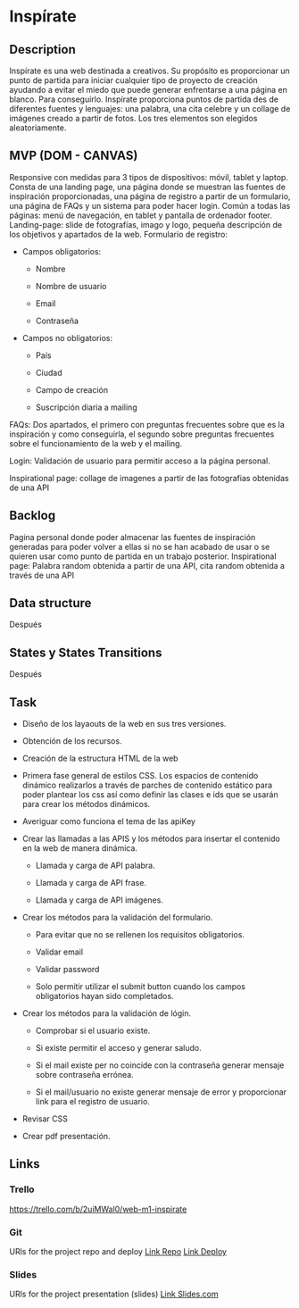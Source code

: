# Inspírate

## Description
Inspírate es una web destinada a creativos. Su propósito es proporcionar un punto de partida para iniciar cualquier tipo de proyecto de creación ayudando a evitar el miedo que puede generar enfrentarse a una página en blanco. Para conseguirlo. Inspírate proporciona puntos de partida des de diferentes fuentes y lenguajes: una palabra, una cita celebre y un collage de imágenes creado a partir de fotos. Los tres elementos son elegidos aleatoriamente.


## MVP (DOM - CANVAS)
Responsive con medidas para 3 tipos de dispositivos: móvil, tablet y laptop.
Consta de una landing page, una página donde se muestran las fuentes de inspiración proporcionadas, una página de registro a partir de un formulario, una página de FAQs y un sistema para poder hacer login.
Común a todas las páginas: menú de navegación, en tablet y pantalla de ordenador footer.
Landing-page: slide de fotografías, imago y logo, pequeña descripción de los objetivos y apartados de la web. 
Formulario de registro:

- Campos obligatorios:

  - Nombre

  - Nombre de usuario

  - Email

  - Contraseña

- Campos no obligatorios:

  - País

  - Ciudad

  - Campo de creación

  - Suscripción diaria a mailing

FAQs: Dos apartados, el primero con preguntas frecuentes sobre que es la inspiración y como conseguirla, el segundo sobre preguntas frecuentes sobre el funcionamiento de la web y el mailing.

Login: Validación de usuario para permitir acceso a la página personal.

Inspirational page: collage de imagenes a partir de las fotografias obtenidas de una API


## Backlog

Pagina personal donde poder almacenar las fuentes de inspiración generadas para poder volver a ellas si no se han acabado de usar o se quieren usar como punto de partida en un trabajo posterior.
Inspirational page: Palabra random obtenida a partir de una API, cita random obtenida a través de una API

## Data structure
Después


## States y States Transitions
Después


## Task
- Diseño de los layaouts de la web en sus tres versiones.

- Obtención de los recursos.

- Creación de la estructura HTML de la web

- Primera fase general de estilos CSS. Los espacios de contenido dinámico realizarlos a través de parches de contenido estático para poder plantear los css así como definir las clases e ids que se usarán para crear los métodos dinámicos.

- Averiguar como funciona el tema de las apiKey

- Crear las llamadas a las APIS y los métodos para insertar el contenido en la web de manera dinámica.

  - Llamada y carga de API palabra.

  - Llamada y carga de API frase.

  - Llamada y carga de API imágenes.

- Crear los métodos para la validación del formulario.

  - Para evitar que no se rellenen los requisitos obligatorios.

  - Validar email

  - Validar password

  - Solo permitir utilizar el submit button cuando los campos obligatorios hayan sido completados.

- Crear los métodos para la validación de lógin.

  - Comprobar si el usuario existe.

  - Si existe permitir el acceso y generar saludo.

  - Si el mail existe per no coincide con la contraseña generar mensaje sobre contraseña errónea.

  - Si el mail/usuario no existe generar mensaje de error y proporcionar link para el registro de usuario.

- Revisar CSS

- Crear pdf presentación.


## Links


### Trello
https://trello.com/b/2uiMWal0/web-m1-inspirate


### Git
URls for the project repo and deploy
[Link Repo](http://github.com)
[Link Deploy](http://github.com)


### Slides
URls for the project presentation (slides)
[Link Slides.com](http://slides.com)
